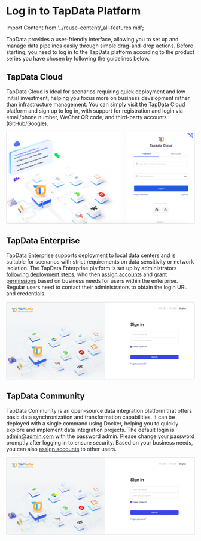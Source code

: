 # Log in to TapData Platform
import Content from '../reuse-content/_all-features.md';

<Content />

TapData provides a user-friendly interface, allowing you to set up and manage data pipelines easily through simple drag-and-drop actions. Before starting, you need to log in to the TapData platform according to the product series you have chosen by following the guidelines below.

## TapData Cloud

TapData Cloud is ideal for scenarios requiring quick deployment and low initial investment, helping you focus more on business development rather than infrastructure management. You can simply visit the [TapData Cloud](https://cloud.tapdata.io) platform and sign up to log in, with support for registration and login via email/phone number, WeChat QR code, and third-party accounts (GitHub/Google).

![Log in to TapData Cloud](../images/login-cloud.png)

## TapData Enterprise

TapData Enterprise supports deployment to local data centers and is suitable for scenarios with strict requirements on data sensitivity or network isolation. The TapData Enterprise platform is set up by administrators [following deployment steps](../getting-started/install-and-setup/install-enterprise-edition/README.md), who then [assign accounts](../user-guide/manage-system/manage-user.md) and [grant permissions](../user-guide/manage-system/manage-role.md) based on business needs for users within the enterprise. Regular users need to contact their administrators to obtain the login URL and credentials.

![Log in to TapData Enterprise](../images/login-on-prem.png)

## TapData Community

TapData Community is an open-source data integration platform that offers basic data synchronization and transformation capabilities. It can be deployed with a single command using Docker, helping you to quickly explore and implement data integration projects. The default login is admin@admin.com with the password admin. Please change your password promptly after logging in to ensure security. Based on your business needs, you can also [assign accounts](../user-guide/manage-system/manage-user.md) to other users.

![Login to TapData Community](../images/login-on-prem.png)